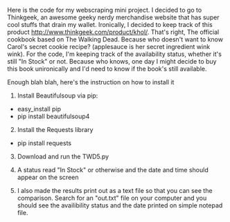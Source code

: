 Here is the code for my webscraping mini project. I decided to go to Thinkgeek, an awesome geeky nerdy merchandise website that has super cool stuffs that drain my wallet. Ironically, I decided to keep track of this product http://www.thinkgeek.com/product/khol/. That's right, The official cookbook based on The Walking Dead. Because who doesn't want to know Carol's secret cookie recipe? (applesauce is her secret ingredient wink wink). 
For the code, I'm keeping track of the availability status, whether it's still "In Stock" or not. Because who knows, one day I might decide to buy this book unironically and I'd need to know if the book's still available.

Enough blah blah, here's the instruction on how to install it
1. Install Beautifulsoup via pip:

- easy_install pip  
- pip install beautifulsoup4

2. Install the Requests library

- pip install requests

3. Download and run the TWD5.py

4. A status read "In Stock" or otherwise and the date and time should appear on the screen

5. I also made the results print out as a text file so that you can see the comparison. Search for an "out.txt" file on your computer and you should see the availibility status and the date printed on simple notepad file.  
